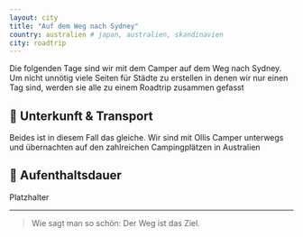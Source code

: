 ```yaml
---
layout: city
title: "Auf dem Weg nach Sydney"
country: australien # japan, australien, skandinavien
city: roadtrip
---
```


Die folgenden Tage sind wir mit dem Camper auf dem Weg nach Sydney.
Um nicht unnötig viele Seiten für Städte zu erstellen in denen wir nur einen Tag sind, werden sie alle zu einem Roadtrip zusammen gefasst

## 🏨 Unterkunft & Transport

Beides ist in diesem Fall das gleiche. Wir sind mit Ollis Camper unterwegs und übernachten auf den zahlreichen Campingplätzen in Australien

## 📅 Aufenthaltsdauer

Platzhalter

---

> Wie sagt man so schön: Der Weg ist das Ziel.
